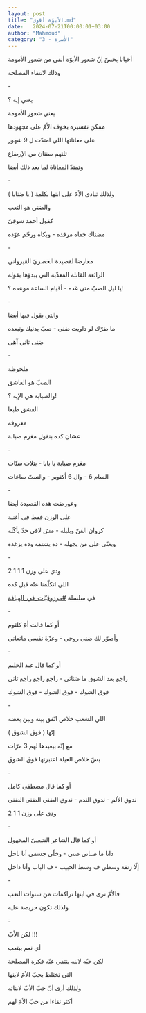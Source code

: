 ```yaml
---
layout: post
title: "الأبوّة أقوى.md"
date:   2024-07-21T00:00:01+03:00
author: "Mahmoud"
category: "3 - الأسرة"
---
```

أحيانا بحسّ إنّ شعور الأبوّة أنقى من شعور الأمومة

وذلك لانتفاء المصلحة

\-

يعني إيه ؟

يعني شعور الأمومة

ممكن تفسيره بخوف الأمّ على مجهودها

على معاناتها اللي امتدّت ل 9 شهور

تلتهم سنتان من الإرضاع

وتمتدّ المعاناة لما بعد ذلك أيضا

\-

ولذلك تنادي الأمّ على ابنها بكلمة ( يا ضنايا )

والضنى هو التعب

كقول أحمد شوقيّ

مضناك جفاه مرقده - وبكاه ورحّم عوّده

\-

معارضا لقصيدة الحصريّ القيرواني

الرائعة القاتلة المعذّبة التي يبدؤها بقوله

يا ليل الصبّ متى غده - أقيام الساعة موعده ؟!

\-

والتي يقول فيها أيضا

ما ضرّك لو داويت ضنى - صبّ يدنيك وتبعده

ضنى تاني آهي

\-

ملحوظة

الصبّ هو العاشق

والصبابة هي الإيه ؟!

العشق طبعا

معروفة

عشان كده بنقول مغرم صبابة

\-

مغرم صبابة يا بابا - بتلات ستّات

السام 6 - وال 6 أكتوبر - والستّ ساعات

\-

وعورضت هذه القصيدة أيضا

على الوزن فقط في أغنية

كروان الفنّ وبلبله - مش لاقي حدّ يأكّله

ويغنّي على من يجهله - ده يشتمه وده يزغده

\-

ودي على وزن 1 1 1 2

اللي اتكلّمنا عنّه قبل كده

في سلسلة
[<u>\#مرزوقيّات_في_الهيافة</u>](https://www.facebook.com/hashtag/%D9%85%D8%B1%D8%B2%D9%88%D9%82%D9%8A%D9%91%D8%A7%D8%AA_%D9%81%D9%8A_%D8%A7%D9%84%D9%87%D9%8A%D8%A7%D9%81%D8%A9?__eep__=6&__cft__%5b0%5d=AZUMBD24MezQtFZBjfTPtIu_GwprncCVDt4-i9ikK4G893YVOybN_sl3dWcvzeCPjYdZZh64ydSk8pxD1fYhERAA__GtL6OnxiFYf-YkxkE_MQClGjde8RiC29KJ4VUaYMQ&__tn__=*NK-R)

\-

أو كما قالت أمّ كلثوم

وأصوّر لك ضنى روحي - وعزّة نفسي مانعاني

\-

أو كما قال عبد الحليم

راجع بعد الشوق ما ضناني - راجع راجع راجع تاني

فوق الشوك - فوق الشوك - فوق الشوك

\-

اللي الشعب خلاص اتّفق بينه وبين بعضه

إنّها ( فوق الشوق )

مع إنّه بيعيدها لهم 3 مرّات

بسّ خلاص العيلة اعتبرتها فوق الشوق

\-

أو كما قال مصطفى كامل

ندوق الألم - ندوق الندم - ندوق الضنى الضنى الضنى

ودي على وزن 1 1 2

\-

أو كما قال الشاعر الشعبيّ المجهول

دانا ما ضناني ضنى - وخلّى جسمي أنا ناحل

إلّا زنقة وسطي ف وسط الحبيب - ف الباب وأنا داخل

\-

فالأمّ ترى في ابنها تراكمات من سنوات التعب

ولذلك تكون حريصة عليه

\-

لكن الأبّ !!!

أي نعم بيتعب

لكن حبّه لابنه ينتفي عنّه فكرة المصلحة

التي تختلط بحبّ الأمّ لابنها

ولذلك أرى أنّ حبّ الأبّ لابنائه

أكثر نقاءا من حبّ الأمّ لهم
